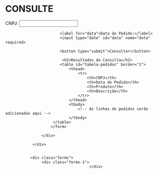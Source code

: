 <div class="forms-2">
                        <div class="f-titulo">
                            <h1>CONSULTE</h1>
                        </div>
                        <form id="consultaForm" onsubmit="consultarPedidos(event)">
                            <label for="cnpj">CNPJ:</label>
                            <input type="text" id="cnpj" name="cnpj" required>
                
                            <label for="data">Data do Pedido:</label>
                            <input type="date" id="data" name="data" required>
                
                            <button type="submit">Consultar</button>

                             <h2>Resultados da Consulta</h2>
                            <table id="tabela-pedidos" border="1">
                                <thead>
                                    <tr>
                                        <th>CNPJ</th>
                                        <th>Data do Pedido</th>
                                        <th>Produto</th>
                                        <th>Descrição</th>
                                    </tr>
                                </thead>
                                <tbody>
                                    <!-- As linhas de pedidos serão adicionadas aqui -->
                                </tbody>
                         </table>
                        </form>
                       
                    </div>

                </div>
               

               <div class="forms">
                    <div class="forms-1">
                                         </div>